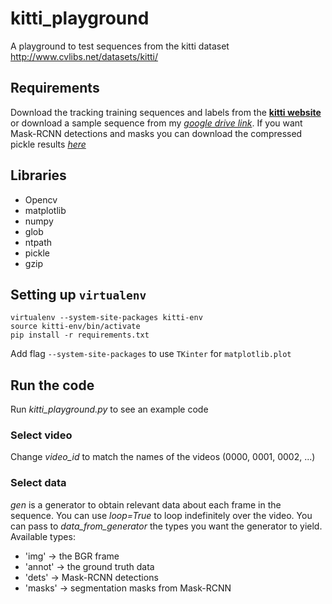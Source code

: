 # kitti_playground
A playground to test sequences from the kitti dataset http://www.cvlibs.net/datasets/kitti/

## Requirements
Download the tracking training sequences and labels from the [**kitti website**](http://www.cvlibs.net/datasets/kitti/eval_tracking.php) or download a sample sequence from my [_google drive link_](https://drive.google.com/drive/folders/1YJxWvlZZ6vp9GQ5yT-dDtDFaxrDLcfTW?usp=sharing).
If you want Mask-RCNN detections and masks you can download the compressed pickle results [_here_](https://drive.google.com/drive/folders/1YJxWvlZZ6vp9GQ5yT-dDtDFaxrDLcfTW?usp=sharing)

## Libraries
 - Opencv
 - matplotlib
 - numpy
 - glob
 - ntpath
 - pickle
 - gzip

## Setting up `virtualenv`
```
virtualenv --system-site-packages kitti-env
source kitti-env/bin/activate
pip install -r requirements.txt
```
Add flag `--system-site-packages` to use `TKinter` for `matplotlib.plot`

## Run the code
Run _kitti_playground.py_ to see an example code

### Select video
Change _video_id_ to match the names of the videos (0000, 0001, 0002, ...)

### Select data
_gen_ is a generator to obtain relevant data about each frame in the sequence. You can use _loop=True_ to loop indefinitely over the video. You can pass to _data_from_generator_ the types you want the generator to yield.
Available types:
 - 'img' -> the BGR frame
 - 'annot' -> the ground truth data
 - 'dets' -> Mask-RCNN detections
 - 'masks' -> segmentation masks from Mask-RCNN
